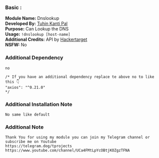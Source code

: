 ### Basic :
**Module Name:** Dnslookup<br>
**Developed By:** [Tuhin Kanti Pal](https://github.com/cachecleanerjeet "Tuhin Kanti Pal")<br>
**Purpose:** Can Lookup the DNS<br>
**Usage:** <code>!dnslookup [host-name]</code><br>
**Additional Credits:** API by [Hackertarget](https://hackertarget.com "Hackertarget")<br>
**NSFW:** No

### Additional Dependency

```
no

/* If you have an additional dependency replace te above no to like this 👇
"axios": "^0.21.0"
*/
```

### Additional Installation Note

```
No same like default
```

### Additional Note

```
Thank You for using my module you can join my Telegram channel or subscribe me on Youtube
https://telegram.dog/tprojects
https://www.youtube.com/channel/UCa4FMtLpYcOBtjKOZgzTFNA
```
